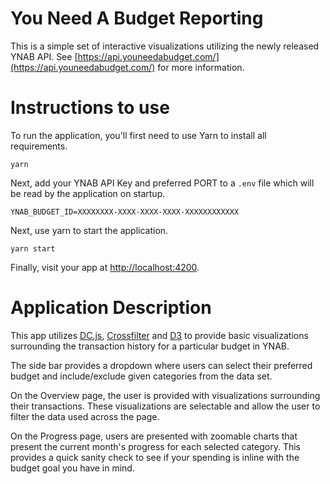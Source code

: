 # You Need A Budget Reporting

This is a simple set of interactive visualizations utilizing the newly released YNAB API. See [https://api.youneedabudget.com/](https://api.youneedabudget.com/) for more information.


# Instructions to use

To run the application, you'll first need to use Yarn to install all requirements.

```
yarn
```

Next, add your YNAB API Key and preferred PORT to a `.env` file which will be read by the application on startup.

```
YNAB_BUDGET_ID=XXXXXXXX-XXXX-XXXX-XXXX-XXXXXXXXXXXX
```

Next, use yarn to start the application.

```
yarn start
```

Finally, visit your app at [http://localhost:4200](http://localhost:4200).

# Application Description
This app utilizes [DC.js](https://github.com/dc-js/dc.js), [Crossfilter](https://github.com/crossfilter/crossfilter) and
[D3](https://github.com/d3/d3) to provide basic visualizations surrounding the transaction history for a particular budget in YNAB.

The side bar provides a dropdown where users can select their preferred budget and include/exclude given
categories from the data set.  

On the Overview page, the user is provided with visualizations surrounding their transactions.  These
visualizations are selectable and allow the user to filter the data used across the page.

On the Progress page, users are presented with zoomable charts that present the current month's progress
for each selected category.  This provides a quick sanity check to see if your spending is inline with 
the budget goal you have in mind.
